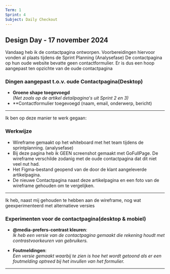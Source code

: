```yaml
---
Term: 1  
Sprint: 4  
Subject: Daily Checkout  
---
```


## Design Day - 17 november 2024

Vandaag heb ik de contactpagina ontworpen. Voorbereidingen hiervoor vonden al plaats tijdens de Sprint Planning (Analysefase)
De contactpagina op hun oude website bevatte geen contactformulier. Er is dus een hoop aangepast ten opzichte van de oude contactpagina
### Dingen aangepast t.o.v. oude Contactpagina(Desktop)

- **Groene shape toegevoegd**  
  *(Net zoals op de artikel detailpagina's uit Sprint 2 en 3)*  
- **Contactformulier toegevoegd (naam, email, onderwerp, bericht) 
---
Ik ben op deze manier te werk gegaan:
### Werkwijze

  - Wireframe gemaakt op het whiteboard met het team tijdens de sprintplanning. (analysefase)
  - Bij deze pagina heb ik GEEN screenshot gemaakt met GoFullPage. De wireframe verschilde zodanig met de oude contactpagina dat dit niet veel nut had.
  - Het Figma-bestand geopend van de door de klant aangeleverde artikelpagina.  
  - De nieuwe Contactpagina naast deze artikelpagina en een foto van de wireframe gehouden om te vergelijken.  

---
Ik heb, naast mij gehouden te hebben aan de wireframe, nog wat geexperimenteerd met alternatieve versies
### Experimenten voor de contactpagina(desktop & mobiel)

- **@media-prefers-contrast kleuren**:  
  *Ik heb een versie van de contactpagina gemaakt die rekening houdt met contrastvoorkeuren van gebruikers.*

- **Foutmeldingen**:  
  *Een versie gemaakt waarbij te zien is hoe het wordt getoond als er een foutmelding optreed bij het invullen van het formulier.*

---